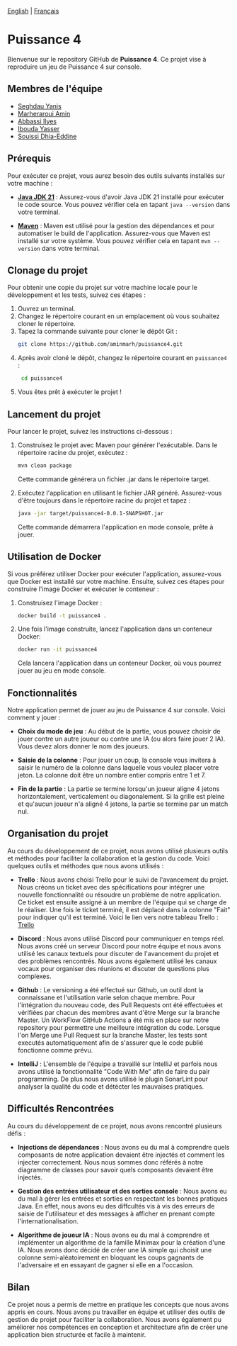[English](README.md) | [Français](README.fr.md)
# Puissance 4

Bienvenue sur le repository GitHub de **Puissance 4**. Ce projet vise à reproduire un jeu de Puissance 4 sur console.

## Membres de l'équipe

- [Seghdau Yanis](https://github.com/YanisGlg95)
- [Marheraroui Amin](https://github.com/aminmarh)
- [Abbassi Ilyes](https://github.com/dijxt)
- [Ibouda Yasser](https://github.com/Yasser1080)
- [Souissi Dhia-Eddine](https://github.com/Dhia78)

## Prérequis

Pour exécuter ce projet, vous aurez besoin des outils suivants installés sur votre machine :

- **[Java JDK 21](https://www.oracle.com/fr/java/technologies/downloads/#java21)** : Assurez-vous d'avoir Java JDK 21 installé pour exécuter le code source. Vous pouvez vérifier cela en tapant `java --version` dans votre terminal.

- **[Maven](https://maven.apache.org/download.cgi)** : Maven est utilisé pour la gestion des dépendances et pour automatiser le build de l'application. Assurez-vous que Maven est installé sur votre système. Vous pouvez vérifier cela en tapant `mvn --version` dans votre terminal.
## Clonage du projet

Pour obtenir une copie du projet sur votre machine locale pour le développement et les tests, suivez ces étapes :

1. Ouvrez un terminal.
2. Changez le répertoire courant en un emplacement où vous souhaitez cloner le répertoire.
3. Tapez la commande suivante pour cloner le dépôt Git :
   ```bash
   git clone https://github.com/aminmarh/puissance4.git
   ```
4. Après avoir cloné le dépôt, changez le répertoire courant en `puissance4` :
   ```bash
    cd puissance4
    ```
5. Vous êtes prêt à exécuter le projet !

## Lancement du projet

Pour lancer le projet, suivez les instructions ci-dessous :

1. Construisez le projet avec Maven pour générer l'exécutable. Dans le répertoire racine du projet, exécutez :
   ```bash
   mvn clean package
   ```
   Cette commande générera un fichier .jar dans le répertoire target.

2. Exécutez l'application en utilisant le fichier JAR généré. Assurez-vous d'être toujours dans le répertoire racine du projet et tapez :
   ```bash
   java -jar target/puissance4-0.0.1-SNAPSHOT.jar
   ```
   Cette commande démarrera l'application en mode console, prête à jouer.

## Utilisation de Docker

Si vous préférez utiliser Docker pour exécuter l'application, assurez-vous que Docker est installé sur votre machine. Ensuite, suivez ces étapes pour construire l'image Docker et exécuter le conteneur :

1. Construisez l'image Docker :
   ```bash
   docker build -t puissance4 .
   ```
2. Une fois l'image construite, lancez l'application dans un conteneur Docker: 
   ```bash
   docker run -it puissance4
   ```
   Cela lancera l'application dans un conteneur Docker, où vous pourrez jouer au jeu en mode console.

## Fonctionnalités

Notre application permet de jouer au jeu de Puissance 4 sur console. Voici comment y jouer :

- **Choix du mode de jeu** : Au début de la partie, vous pouvez choisir de jouer contre un autre joueur ou contre une IA (ou alors faire jouer 2 IA). Vous devez alors donner le nom des joueurs.

- **Saisie de la colonne** : Pour jouer un coup, la console vous invitera à saisir le numéro de la colonne dans laquelle vous voulez placer votre jeton. La colonne doit être un nombre entier compris entre 1 et 7.

- **Fin de la partie** : La partie se termine lorsqu'un joueur aligne 4 jetons horizontalement, verticalement ou diagonalement. Si la grille est pleine et qu'aucun joueur n'a aligné 4 jetons, la partie se termine par un match nul.

## Organisation du projet

Au cours du développement de ce projet, nous avons utilisé plusieurs outils et méthodes pour faciliter la collaboration et la gestion du code. Voici quelques outils et méthodes que nous avons utilisés :

- **Trello** : Nous avons choisi Trello pour le suivi de l'avancement du projet. Nous créons un ticket avec des spécifications pour intégrer une nouvelle fonctionnalité ou résoudre un problème de notre application. Ce ticket est ensuite assigné à un membre de l'équipe qui se charge de le réaliser. Une fois le ticket terminé, il est déplacé dans la colonne "Fait" pour indiquer qu'il est terminé. Voici le lien vers notre tableau Trello : [Trello](https://trello.com/invite/b/YfXafSrf/ATTI017cd0e8e341ace6cc525a3377692bf3BE2850FF/projet-puissance-4)

- **Discord** : Nous avons utilisé Discord pour communiquer en temps réel. Nous avons créé un serveur Discord pour notre équipe et nous avons utilisé les canaux textuels pour discuter de l'avancement du projet et des problèmes rencontrés. Nous avons également utilisé les canaux vocaux pour organiser des réunions et discuter de questions plus complexes.

- **Github** : Le versioning a été effectué sur Github, un outil dont la connaissane et l'utilisation varie selon chaque membre. Pour l'intégration du nouveau code, des Pull Requests ont été effectuées et vérifiées par chacun des membres avant d'être Merge sur la branche Master. Un WorkFlow GitHub Actions a été mis en place sur notre repository pour permettre une meilleure intégration du code. Lorsque l'on Merge une Pull Request sur la branche Master, les tests sont executés automatiquement afin de s'assurer que le code publié fonctionne comme prévu.

- **IntelliJ** : L'ensemble de l'équipe a travaillé sur IntelliJ et parfois nous avons utilisé la fonctionnalité "Code With Me" afin de faire du pair programming. De plus nous avons utilisé le plugin SonarLint pour analyser la qualité du code et détécter les mauvaises pratiques.



## Difficultés Rencontrées

Au cours du développement de ce projet, nous avons rencontré plusieurs défis :

- **Injections de dépendances** : Nous avons eu du mal à comprendre quels composants de notre application devaient être injectés et comment les injecter correctement. Nous nous sommes donc référés à notre diagramme de classes pour savoir quels composants devaient être injectés.

- **Gestion des entrées utilisateur et des sorties console** : Nous avons eu du mal à gérer les entrées et sorties en respectant les bonnes pratiques Java. En effet, nous avons eu des diffcultés vis à vis des erreurs de saisie de l'utilisateur et des messages à afficher en prenant compte l'internationalisation.

- **Algorithme de joueur IA** : Nous avons eu du mal à comprendre et implémenter un algorithme de la famille Minimax pour la création d'une IA. Nous avons donc décidé de créer une IA simple qui choisit une colonne semi-aléatoirement en bloquant les coups gagnants de l'adversaire et en essayant de gagner si elle en a l'occasion.

## Bilan

Ce projet nous a permis de mettre en pratique les concepts que nous avons appris en cours. Nous avons pu travailler en équipe et utiliser des outils de gestion de projet pour faciliter la collaboration. Nous avons également pu améliorer nos compétences en conception et architecture afin de créer une application bien structurée et facile à maintenir.
